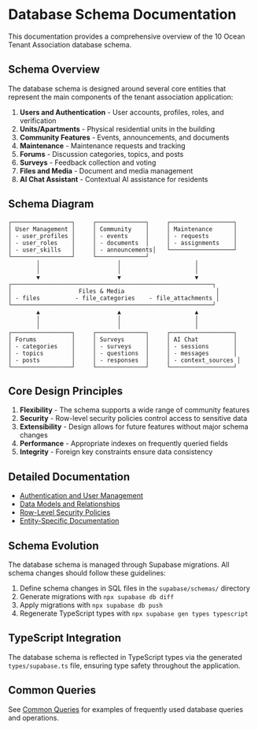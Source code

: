 # Database Schema Documentation

This documentation provides a comprehensive overview of the 10 Ocean Tenant Association database schema.

## Schema Overview

The database schema is designed around several core entities that represent the main components of the tenant association application:

1. **Users and Authentication** - User accounts, profiles, roles, and verification
2. **Units/Apartments** - Physical residential units in the building
3. **Community Features** - Events, announcements, and documents
4. **Maintenance** - Maintenance requests and tracking
5. **Forums** - Discussion categories, topics, and posts
6. **Surveys** - Feedback collection and voting
7. **Files and Media** - Document and media management
8. **AI Chat Assistant** - Contextual AI assistance for residents

## Schema Diagram

```
┌─────────────────┐     ┌──────────────┐     ┌──────────────────┐
│ User Management │     │ Community    │     │ Maintenance      │
│ - user_profiles │     │ - events     │     │ - requests       │
│ - user_roles    │     │ - documents  │     │ - assignments    │
│ - user_skills   │     │ - announcements│   └──────────────────┘
└─────────────────┘     └──────────────┘
        │                      │                     │
        │                      │                     │
        ▼                      ▼                     ▼
┌─────────────────────────────────────────────────────────┐
│                   Files & Media                          │
│ - files          - file_categories    - file_attachments │
└─────────────────────────────────────────────────────────┘
        ▲                      ▲                     ▲
        │                      │                     │
        │                      │                     │
┌─────────────────┐     ┌──────────────┐     ┌──────────────────┐
│ Forums          │     │ Surveys      │     │ AI Chat          │
│ - categories    │     │ - surveys    │     │ - sessions       │
│ - topics        │     │ - questions  │     │ - messages       │
│ - posts         │     │ - responses  │     │ - context_sources │
└─────────────────┘     └──────────────┘     └──────────────────┘
```

## Core Design Principles

1. **Flexibility** - The schema supports a wide range of community features
2. **Security** - Row-level security policies control access to sensitive data
3. **Extensibility** - Design allows for future features without major schema changes
4. **Performance** - Appropriate indexes on frequently queried fields
5. **Integrity** - Foreign key constraints ensure data consistency

## Detailed Documentation

- [Authentication and User Management](./auth.md)
- [Data Models and Relationships](./data-models.md)
- [Row-Level Security Policies](./policies.md)
- [Entity-Specific Documentation](./entities/README.md)

## Schema Evolution

The database schema is managed through Supabase migrations. All schema changes should follow these guidelines:

1. Define schema changes in SQL files in the `supabase/schemas/` directory
2. Generate migrations with `npx supabase db diff`
3. Apply migrations with `npx supabase db push`
4. Regenerate TypeScript types with `npx supabase gen types typescript`

## TypeScript Integration

The database schema is reflected in TypeScript types via the generated `types/supabase.ts` file, ensuring type safety throughout the application.

## Common Queries

See [Common Queries](./queries.md) for examples of frequently used database queries and operations.